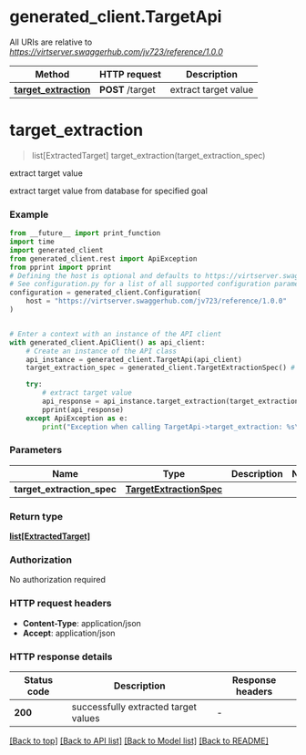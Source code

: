 # generated_client.TargetApi

All URIs are relative to *https://virtserver.swaggerhub.com/jv723/reference/1.0.0*

Method | HTTP request | Description
------------- | ------------- | -------------
[**target_extraction**](TargetApi.md#target_extraction) | **POST** /target | extract target value


# **target_extraction**
> list[ExtractedTarget] target_extraction(target_extraction_spec)

extract target value

extract target value from database for specified goal

### Example

```python
from __future__ import print_function
import time
import generated_client
from generated_client.rest import ApiException
from pprint import pprint
# Defining the host is optional and defaults to https://virtserver.swaggerhub.com/jv723/reference/1.0.0
# See configuration.py for a list of all supported configuration parameters.
configuration = generated_client.Configuration(
    host = "https://virtserver.swaggerhub.com/jv723/reference/1.0.0"
)


# Enter a context with an instance of the API client
with generated_client.ApiClient() as api_client:
    # Create an instance of the API class
    api_instance = generated_client.TargetApi(api_client)
    target_extraction_spec = generated_client.TargetExtractionSpec() # TargetExtractionSpec | 

    try:
        # extract target value
        api_response = api_instance.target_extraction(target_extraction_spec)
        pprint(api_response)
    except ApiException as e:
        print("Exception when calling TargetApi->target_extraction: %s\n" % e)
```

### Parameters

Name | Type | Description  | Notes
------------- | ------------- | ------------- | -------------
 **target_extraction_spec** | [**TargetExtractionSpec**](TargetExtractionSpec.md)|  | 

### Return type

[**list[ExtractedTarget]**](ExtractedTarget.md)

### Authorization

No authorization required

### HTTP request headers

 - **Content-Type**: application/json
 - **Accept**: application/json

### HTTP response details
| Status code | Description | Response headers |
|-------------|-------------|------------------|
**200** | successfully extracted target values |  -  |

[[Back to top]](#) [[Back to API list]](../README.md#documentation-for-api-endpoints) [[Back to Model list]](../README.md#documentation-for-models) [[Back to README]](../README.md)

